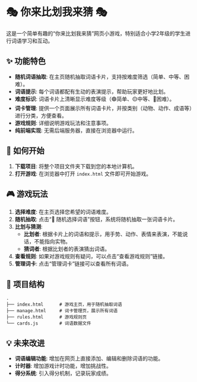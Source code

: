 # 🎭 你来比划我来猜 🎭

这是一个简单有趣的“你来比划我来猜”网页小游戏，特别适合小学2年级的学生进行词语学习和互动。

## ✨ 功能特色

*   **随机词语抽取**: 在主页随机抽取词语卡片，支持按难度筛选（简单、中等、困难）。
*   **词语提示**: 每个词语都配有生动的表演提示，帮助玩家更好地比划。
*   **难度标识**: 词语卡片上清晰显示难度等级（🟢简单、🟡中等、🔴困难）。
*   **词卡管理**: 提供一个页面展示所有词语卡片，并按类别（动物、动作、成语等）进行分类，方便查看。
*   **游戏规则**: 详细说明游戏玩法和注意事项。
*   **纯前端实现**: 无需后端服务器，直接在浏览器中运行。

## 🚀 如何开始

1.  **下载项目**: 将整个项目文件夹下载到您的本地计算机。
2.  **打开游戏**: 在浏览器中打开 `index.html` 文件即可开始游戏。

## 🎮 游戏玩法

1.  **选择难度**: 在主页选择您希望的词语难度。
2.  **随机抽取**: 点击“🎲 随机选择词语”按钮，系统将随机抽取一张词语卡片。
3.  **比划与猜测**: 
    *   **比划者**: 根据卡片上的词语和提示，用手势、动作、表情来表演，不能说话，不能指向实物。
    *   **猜词者**: 根据比划者的表演猜出词语。
4.  **查看规则**: 如果对游戏规则有疑问，可以点击“查看游戏规则”链接。
5.  **管理词卡**: 点击“管理词卡”链接可以查看所有词语。

## 📂 项目结构

```
. 
├── index.html      # 游戏主页，用于随机抽取词语
├── manage.html     # 词卡管理页，展示所有词语
├── rules.html      # 游戏规则页
└── cards.js        # 词语数据文件
```

## 💡 未来改进

*   **词语编辑功能**: 增加在网页上直接添加、编辑和删除词语的功能。
*   **计时器**: 增加游戏计时功能，增加挑战性。
*   **得分系统**: 引入得分机制，记录玩家成绩。
